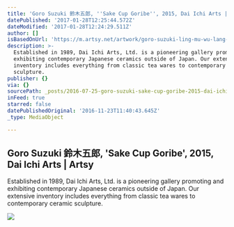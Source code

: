 ```yaml
---
title: 'Goro Suzuki 鈴木五郎, ''Sake Cup Goribe'', 2015, Dai Ichi Arts | Artsy'
datePublished: '2017-01-28T12:25:44.572Z'
dateModified: '2017-01-28T12:24:29.511Z'
author: []
isBasedOnUrl: 'https://m.artsy.net/artwork/goro-suzuki-ling-mu-wu-lang-sake-cup-goribe-1'
description: >-
  Established in 1989, Dai Ichi Arts, Ltd. is a pioneering gallery promoting and
  exhibiting contemporary Japanese ceramics outside of Japan. Our extensive
  inventory includes everything from classic tea wares to contemporary ceramic
  sculpture.
publisher: {}
via: {}
sourcePath: _posts/2016-07-25-goro-suzuki-sake-cup-goribe-2015-dai-ichi-arts-or-a.md
inFeed: true
starred: false
datePublishedOriginal: '2016-11-23T11:40:43.645Z'
_type: MediaObject

---
```

<article style=""><h1>Goro Suzuki 鈴木五郎, 'Sake Cup Goribe', 2015, Dai Ichi Arts | Artsy</h1><p>Established in 1989, Dai Ichi Arts, Ltd. is a pioneering gallery promoting and exhibiting contemporary Japanese ceramics outside of Japan. Our extensive inventory includes everything from classic tea wares to contemporary ceramic sculpture.</p><img src="https://d32dm0rphc51dk.cloudfront.net/mjPGe8bBu3ELuD9e_gO5tQ/large.jpg" /></article>